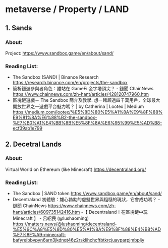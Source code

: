# metaverse / Property / LAND

## 1. Sands

### About:


Project:
https://www.sandbox.game/en/about/sand/ 

### Reading List:

- The Sandbox (SAND) | Binance Research
https://research.binance.com/en/projects/the-sandbox
- 簡析鏈遊參與者角色：誰站在 GameFi 金字塔頂尖？ - 鏈聞 ChainNews
https://www.chainnews.com/zh-hant/articles/428120747960.htm
- 區塊鏈遊戲－ The Sandbox 簡介及教學. 想一睹超過四千萬用戶，全球最大開放世界之一遊戲平台魅力嗎？ | by Catherina | Lootex | Medium
https://medium.com/lootex/%E5%8D%80%E5%A1%8A%E9%8F%88%E9%81%8A%E6%88%B2-the-sandbox-%E7%B0%A1%E4%BB%8B%E5%8F%8A%E6%95%99%E5%AD%B8-ecf39ab1e799


## 2. Decetral Lands

### About:
Virtual World on Ethereum (like Minecraft) 
https://decentraland.org/

### Reading List:
- The Sandbox | SAND token
https://www.sandbox.game/en/about/sand/
- Decentraland 初體驗：雄心勃勃的虛擬世界與粗糙的現狀，它會成功嗎？ - 鏈聞 ChainNews
https://www.chainnews.com/zh-hant/articles/609735142416.htm
-【 Decentraland！在區塊鏈中玩 Minecraft 】 - 呂紹民 (@lushaoming)
https://matters.news/@lushaoming/decentraland-%E5%9C%A8%E5%8D%80%E5%A1%8A%E9%8F%88%E4%B8%AD%E7%8E%A9-minecraft-bafyreibbvpyn6arn3jkdnqt46z2rsklihchcftbtkrcjuavparpjmbpljy
